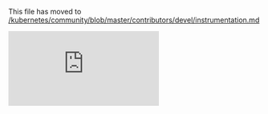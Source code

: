This file has moved to [/kubernetes/community/blob/master/contributors/devel/instrumentation.md](https://github.com/kubernetes/community/blob/master/contributors/devel/instrumentation.md)


<!-- BEGIN MUNGE: GENERATED_ANALYTICS -->
[![Analytics](https://kubernetes-site.appspot.com/UA-36037335-10/GitHub/docs/devel/instrumentation.md?pixel)]()
<!-- END MUNGE: GENERATED_ANALYTICS -->
